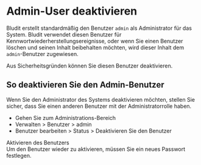 # Admin-User deaktivieren
<!-- position: 1 -->

Bludit erstellt standardmäßig den Benutzer `admin` als Administrator für das System. Bludit verwendet diesen Benutzer für Kennwortwiederherstellungsereignisse, oder wenn Sie einen Benutzer löschen und seinen Inhalt beibehalten möchten, wird dieser Inhalt dem `admin`-Benutzer zugewiesen.

Aus Sicherheitsgründen können Sie diesen Benutzer deaktivieren.

## So deaktivieren Sie den Admin-Benutzer
Wenn Sie den Administrator des Systems deaktivieren möchten, stellen Sie sicher, dass Sie einen anderen Benutzer mit der Administratorrolle haben.

- Gehen Sie zum Administrations-Bereich
- Verwalten > Benutzer > admin
- Benutzer bearbeiten > Status > Deaktivieren Sie den Benutzer

<div class="note">
<div class="title">Aktivieren des Benutzers</div>
Um den Benutzer wieder zu aktivieren, müssen Sie ein neues Passwort festlegen.
</div>
